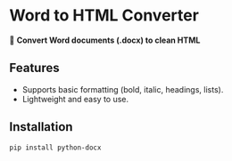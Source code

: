 # Word to HTML Converter  

🔹 **Convert Word documents (.docx) to clean HTML**  

## Features  
- Supports basic formatting (bold, italic, headings, lists).    
- Lightweight and easy to use.  

## Installation  
```bash
pip install python-docx

